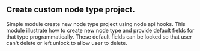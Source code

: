 ## Create custom node type project.

Simple module create new node type project using node api hooks. This module illustrate how to create new node type and provide default fields for that type programmatically. These default fields can be locked so that user can't delete or left unlock to allow user to delete.